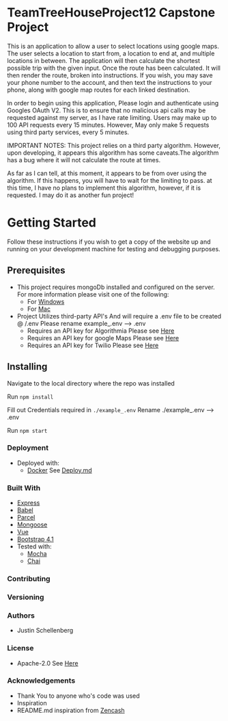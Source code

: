 # TeamTreeHouseProject12 Capstone Project
This is an application to allow a user to select locations using google maps. The user selects a location to start from, a location to end at, and multiple locations in between. The application will then calculate the shortest possible trip with the given input. Once the route has been calculated. It will then render the route, broken into instructions. If you wish, you may save your phone number to the account, and then text the instructions to your phone, along with google map routes for each linked destination.

In order to begin using this application, Please login and authenticate using Googles OAuth V2. This is to ensure that no malicious api calls may be requested against my server, as I have rate limiting. Users may make up to 100 API requests every 15 minutes. However, May only make 5 requests using third party services, every 5 minutes.

IMPORTANT NOTES:
This project relies on a third party algorithm. However, upon developing, it appears this algorithm has some caveats.The algorithm has a bug where it will not calculate the route at times.

As far as I can tell, at this moment, it appears to be from over using the algorithm. If this happens, you will have to wait for the limiting to pass. at this time, I have no plans to implement this algorithm, however, if it is requested. I may do it as another fun project!

# Getting Started

Follow these instructions if you wish to get a copy of the website up and running on your development machine for testing and debugging purposes.

## Prerequisites
- This project requires mongoDb installed and configured on the server. For more information please visit one of the following:
  -  For [Windows](http://treehouse.github.io/installation-guides/windows/mongo-windows.html)
  -  For [Mac](http://treehouse.github.io/installation-guides/mac/mongo-mac.html)
- Project Utilizes third-party API's And will require a .env file to be created @ /.env Please rename example_.env --> .env
  - Requires an API key for Algorithmia Please see [Here](https://algorithmia.com/developers/getting-started)
  - Requires an API key for google Maps Please see [Here](https://developers.google.com/maps/documentation/distance-matrix/start#get-a-key)
  - Requires an API key for Twilio Please see [Here](https://www.twilio.com/)

## Installing
Navigate to the local directory where the repo was installed

Run ``npm install``

Fill out Credentials required in ``./example_.env``
Rename ./example_.env --> .env 

Run ``npm start``

### Deployment
- Deployed with:
  - [Docker](https://www.docker.com/)
See [Deploy.md](https://github.com/Jrschellenberg/TeamTreeHouseProject12/blob/master/documentation/deploy.md)

### Built With
- [Express](https://expressjs.com/)
- [Babel](https://babeljs.io/)
- [Parcel](https://parceljs.org/)
- [Mongoose](http://mongoosejs.com/docs/guide.html)
- [Vue](https://vuejs.org/v2/guide/)
- [Bootstrap 4.1](https://getbootstrap.com/docs/4.1/getting-started/introduction/)
- Tested with:
  - [Mocha](https://mochajs.org/)
  - [Chai](http://www.chaijs.com/)
  
### Contributing
  
### Versioning
  
### Authors
- Justin Schellenberg
  
### License
- Apache-2.0 See [Here](https://github.com/Jrschellenberg/TeamTreeHouseProject12/blob/master/LICENSE)

### Acknowledgements
- Thank You to anyone who's code was used
- Inspiration
- README.md inspiration from [Zencash](https://github.com/ZencashOfficial/website)
  



